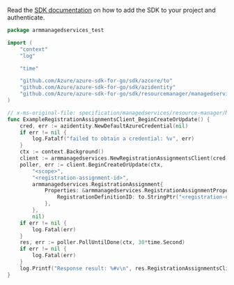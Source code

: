Read the [SDK documentation](https://github.com/Azure/azure-sdk-for-go/blob/sdk%2Fresourcemanager%2Fmanagedservices%2Farmmanagedservices%2Fv0.2.1/sdk/resourcemanager/managedservices/armmanagedservices/README.md) on how to add the SDK to your project and authenticate.

```go
package armmanagedservices_test

import (
	"context"
	"log"

	"time"

	"github.com/Azure/azure-sdk-for-go/sdk/azcore/to"
	"github.com/Azure/azure-sdk-for-go/sdk/azidentity"
	"github.com/Azure/azure-sdk-for-go/sdk/resourcemanager/managedservices/armmanagedservices"
)

// x-ms-original-file: specification/managedservices/resource-manager/Microsoft.ManagedServices/preview/2020-02-01-preview/examples/PutRegistrationAssignment.json
func ExampleRegistrationAssignmentsClient_BeginCreateOrUpdate() {
	cred, err := azidentity.NewDefaultAzureCredential(nil)
	if err != nil {
		log.Fatalf("failed to obtain a credential: %v", err)
	}
	ctx := context.Background()
	client := armmanagedservices.NewRegistrationAssignmentsClient(cred, nil)
	poller, err := client.BeginCreateOrUpdate(ctx,
		"<scope>",
		"<registration-assignment-id>",
		armmanagedservices.RegistrationAssignment{
			Properties: &armmanagedservices.RegistrationAssignmentProperties{
				RegistrationDefinitionID: to.StringPtr("<registration-definition-id>"),
			},
		},
		nil)
	if err != nil {
		log.Fatal(err)
	}
	res, err := poller.PollUntilDone(ctx, 30*time.Second)
	if err != nil {
		log.Fatal(err)
	}
	log.Printf("Response result: %#v\n", res.RegistrationAssignmentsClientCreateOrUpdateResult)
}
```
